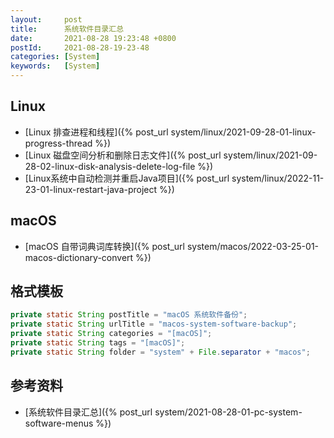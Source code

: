 ```yaml
---
layout:     post
title:      系统软件目录汇总
date:       2021-08-28 19:23:48 +0800
postId:     2021-08-28-19-23-48
categories: [System]
keywords:   [System]
---
```


## Linux
* [Linux 排查进程和线程]({% post_url system/linux/2021-09-28-01-linux-progress-thread %})
* [Linux 磁盘空间分析和删除日志文件]({% post_url system/linux/2021-09-28-02-linux-disk-analysis-delete-log-file %})
* [Linux系统中自动检测并重启Java项目]({% post_url system/linux/2022-11-23-01-linux-restart-java-project %})

## macOS
* [macOS 自带词典词库转换]({% post_url system/macos/2022-03-25-01-macos-dictionary-convert %})

## 格式模板
```java
private static String postTitle = "macOS 系统软件备份";
private static String urlTitle = "macos-system-software-backup";
private static String categories = "[macOS]";
private static String tags = "[macOS]";
private static String folder = "system" + File.separator + "macos";
```

## 参考资料
* [系统软件目录汇总]({% post_url system/2021-08-28-01-pc-system-software-menus %})
